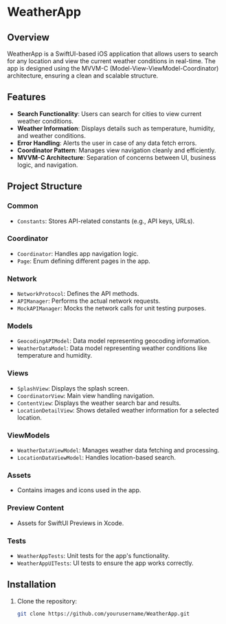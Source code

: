 # WeatherApp

## Overview
WeatherApp is a SwiftUI-based iOS application that allows users to search for any location and view the current weather conditions in real-time. The app is designed using the MVVM-C (Model-View-ViewModel-Coordinator) architecture, ensuring a clean and scalable structure.

## Features
- **Search Functionality**: Users can search for cities to view current weather conditions.
- **Weather Information**: Displays details such as temperature, humidity, and weather conditions.
- **Error Handling**: Alerts the user in case of any data fetch errors.
- **Coordinator Pattern**: Manages view navigation cleanly and efficiently.
- **MVVM-C Architecture**: Separation of concerns between UI, business logic, and navigation.

## Project Structure

### **Common**
- `Constants`: Stores API-related constants (e.g., API keys, URLs).

### **Coordinator**
- `Coordinator`: Handles app navigation logic.
- `Page`: Enum defining different pages in the app.

### **Network**
- `NetworkProtocol`: Defines the API methods.
- `APIManager`: Performs the actual network requests.
- `MockAPIManager`: Mocks the network calls for unit testing purposes.

### **Models**
- `GeocodingAPIModel`: Data model representing geocoding information.
- `WeatherDataModel`: Data model representing weather conditions like temperature and humidity.

### **Views**
- `SplashView`: Displays the splash screen.
- `CoordinatorView`: Main view handling navigation.
- `ContentView`: Displays the weather search bar and results.
- `LocationDetailView`: Shows detailed weather information for a selected location.

### **ViewModels**
- `WeatherDataViewModel`: Manages weather data fetching and processing.
- `LocationDataViewModel`: Handles location-based search.

### **Assets**
- Contains images and icons used in the app.

### **Preview Content**
- Assets for SwiftUI Previews in Xcode.

### **Tests**
- `WeatherAppTests`: Unit tests for the app's functionality.
- `WeatherAppUITests`: UI tests to ensure the app works correctly.

## Installation

1. Clone the repository:
   ```bash
   git clone https://github.com/yourusername/WeatherApp.git
